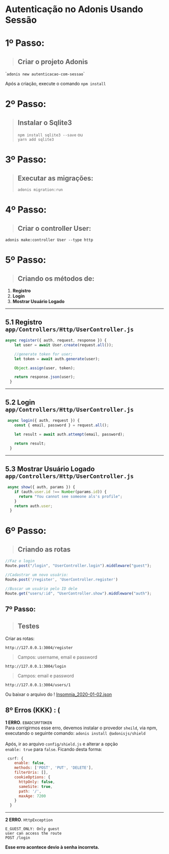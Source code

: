 # __Autenticação no Adonis Usando Sessão__

# 1º Passo:
> ##  Criar o projeto Adonis
\```adonis new autenticacao-com-sessao``\`

Após a criação, execute o comando ``npm install``

# 2º Passo:
> ##  Instalar o __Sqlite3__
> ``npm install sqlite3 --save``
> ou <br>
> ``yarn add sqlite3`` <br>

# 3º Passo:
> ## Executar as migrações:
> ``adonis migration:run``

# 4º Passo:
> ## Criar o __controller User:__ <br>
``adonis make:controller User --type http``

# 5º Passo:

> ## Criando os métodos de:
1. __Registro__
2. __Login__
3. __Mostrar Usuário Logado__
----
 __5.1 Registro__    ``app/Controllers/Http/UserController.js``
----

``` javascript
async register({ auth, request, response }) {
    let user = await User.create(request.all());

    //generate token for user;
    let token = await auth.generate(user);

    Object.assign(user, token);

    return response.json(user);
  }
```

----
 __5.2 Login__       ``app/Controllers/Http/UserController.js``
----

``` javascript
 async login({ auth, request }) {
    const { email, password } = request.all();

    let result = await auth.attempt(email, password);
  
    return result;
  }
```
----
__5.3 Mostrar Usuário Logado__  ``app/Controllers/Http/UserController.js``
----

``` javascript
 async show({ auth, params }) {
    if (auth.user.id !== Number(params.id)) {
      return "You cannot see someone als's profile";
    }
    return auth.user;
  }
```
# 6º Passo:
> ## Criando as rotas
``` javascript
//Faz o login
Route.post("/login", "UserController.login").middleware("guest");

//Cadastrar um novo usuário:
Route.post('/register', 'UserController.register')

//Buscar um usuário pelo ID dele
Route.get("users/:id", "UserController.show").middleware("auth");
```

## 7º Passo:
> ## Testes
Criar as rotas:

``http://127.0.0.1:3004/register``<br>
  > Campos: username, email e password

``http://127.0.0.1:3004/login`` <br>
  > Campos: email e password

``http://127.0.0.1:3004/users/1``

Ou baixar o arquivo do ! <a href="https://raw.githubusercontent.com/TaffarelXavier/autenticacao-com-sessao-no-adonis/master/Insomnia_2020-01-02.json" target="_blank">Insomnia_2020-01-02.json</a>


## 8º Erros (KKK) : (

__1 ERRO__. `EBADCSRFTOKEN`<br>
Para corrigirmos esse erro, devemos instalar o provedor `sheild`, via npm, executando o seguinte comando:
`adonis install @adonisjs/shield`<br><br>
Após, ir ao arquivo `config/shield.js` e alterar a opção <br> ``enable: true`` para ``false``.
Ficando desta forma:
```javascript
 csrf: {
    enable: false,
    methods: ['POST', 'PUT', 'DELETE'],
    filterUris: [],
    cookieOptions: {
      httpOnly: false,
      sameSite: true,
      path: '/',
      maxAge: 7200
    }
  }
  ```
  ----
  __2 ERRO__. `HttpException`

``` plaintext
E_GUEST_ONLY: Only guest 
user can access the route
POST /login
```

__Esse erro acontece devio à senha incorreta.__
